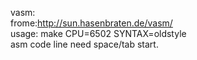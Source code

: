 vasm: </br>
  frome:http://sun.hasenbraten.de/vasm/ </br>
  usage: make CPU=6502 SYNTAX=oldstyle  </br>
  asm code line need space/tab start.   </br>
